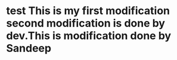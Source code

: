 # test This is my first modification second modification is done by dev.This is modification done by Sandeep
